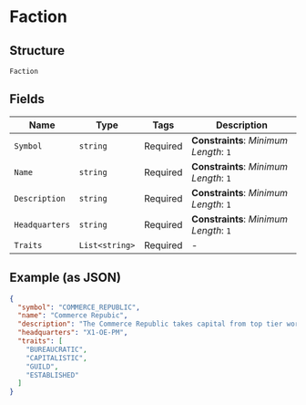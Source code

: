 
# Faction

## Structure

`Faction`

## Fields

| Name | Type | Tags | Description |
|  --- | --- | --- | --- |
| `Symbol` | `string` | Required | **Constraints**: *Minimum Length*: `1` |
| `Name` | `string` | Required | **Constraints**: *Minimum Length*: `1` |
| `Description` | `string` | Required | **Constraints**: *Minimum Length*: `1` |
| `Headquarters` | `string` | Required | **Constraints**: *Minimum Length*: `1` |
| `Traits` | `List<string>` | Required | - |

## Example (as JSON)

```json
{
  "symbol": "COMMERCE_REPUBLIC",
  "name": "Commerce Repubic",
  "description": "The Commerce Republic takes capital from top tier worlds and invests it into new systems with high potential for growth.",
  "headquarters": "X1-OE-PM",
  "traits": [
    "BUREAUCRATIC",
    "CAPITALISTIC",
    "GUILD",
    "ESTABLISHED"
  ]
}
```

